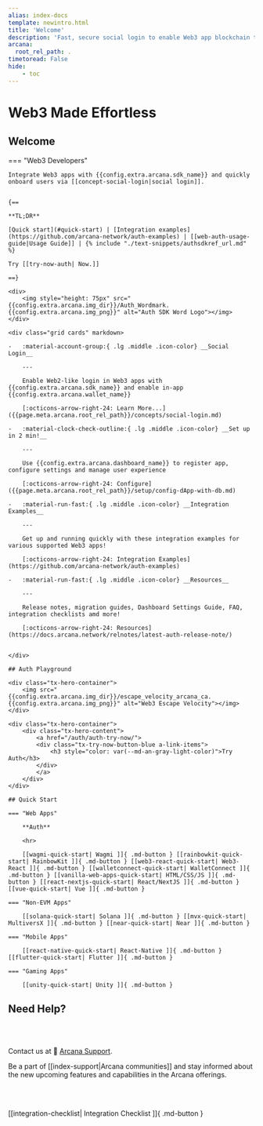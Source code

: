 ```yaml
---
alias: index-docs
template: newintro.html
title: 'Welcome'
description: 'Fast, secure social login to enable Web3 app blockchain transactions.'
arcana:
  root_rel_path: .
timetoread: False
hide: 
    - toc
---
```


# Web3 Made Effortless

<!---

!!! quote "Don't Panic!"

      All you really need to know for the moment is that the universe is a lot more complicated than you might think, even if you start from a position of thinking it’s pretty damn complicated in the first place.

      -- Douglas Adams (The Hitchhiker's Guide to the Galaxy)

{==

This documentation contains everything you need to get started using [[introduction|{{config.extra.arcana.sdk_name}}]].

==}
-->

## Welcome

<!--
=== "Web3 Users"

    Arcana Wallet displays your [[concept-unified-balance|unified balance]] across several blockchains and tokens by combining fragmented liquidity in your account. You can now spend on any chain by leveraging Arcana's chain abstraction protocol. [Learn more...](https://arcana.network/chain-abstraction)

    {==
    
      **TL;DR**

      Simply [download](https://chromewebstore.google.com/detail/arcana-wallet/nieddmedbnibfkfokcionggafcmcgkpi) the standalone Arcana Wallet browser extension and get started! 

    ==}

    See Arcana Wallet in action...
    
    <iframe align="left" src="https://www.youtube.com/embed/PvS_zltnDyQ" allowfullscreen></iframe>
-->

=== "Web3 Developers"

    Integrate Web3 apps with {{config.extra.arcana.sdk_name}} and quickly onboard users via [[concept-social-login|social login]].
    

    {==

    **TL;DR**

    [Quick start](#quick-start) | [Integration examples](https://github.com/arcana-network/auth-examples) | [[web-auth-usage-guide|Usage Guide]] | {% include "./text-snippets/authsdkref_url.md" %}

    Try [[try-now-auth| Now.]]

    ==}

    <div>
        <img style="height: 75px" src="{{config.extra.arcana.img_dir}}/Auth_Wordmark.{{config.extra.arcana.img_png}}" alt="Auth SDK Word Logo"></img>
    </div>

    <div class="grid cards" markdown>

    -   :material-account-group:{ .lg .middle .icon-color} __Social Login__

        ---

        Enable Web2-like login in Web3 apps with {{config.extra.arcana.sdk_name}} and enable in-app {{config.extra.arcana.wallet_name}}

        [:octicons-arrow-right-24: Learn More...]({{page.meta.arcana.root_rel_path}}/concepts/social-login.md)

    -   :material-clock-check-outline:{ .lg .middle .icon-color} __Set up in 2 min!__

        ---

        Use {{config.extra.arcana.dashboard_name}} to register app, configure settings and manage user experience

        [:octicons-arrow-right-24: Configure]({{page.meta.arcana.root_rel_path}}/setup/config-dApp-with-db.md)

    -   :material-run-fast:{ .lg .middle .icon-color} __Integration Examples__

        ---

        Get up and running quickly with these integration examples for various supported Web3 apps!

        [:octicons-arrow-right-24: Integration Examples](https://github.com/arcana-network/auth-examples)

    -   :material-run-fast:{ .lg .middle .icon-color} __Resources__

        ---

        Release notes, migration guides, Dashboard Settings Guide, FAQ, integration checklists amd more!

        [:octicons-arrow-right-24: Resources](https://docs.arcana.network/relnotes/latest-auth-release-note/)


    </div>

    ## Auth Playground

    <div class="tx-hero-container">
        <img src="{{config.extra.arcana.img_dir}}/escape_velocity_arcana_ca.{{config.extra.arcana.img_png}}" alt="Web3 Escape Velocity"></img>
    </div>

    <div class="tx-hero-container">
        <div class="tx-hero-content">
            <a href="/auth/auth-try-now/">
            <div class="tx-try-now-button-blue a-link-items">
                <h3 style="color: var(--md-an-gray-light-color)">Try Auth</h3>
            </div>
            </a>
        </div>
    </div>

    ## Quick Start

    === "Web Apps"

        **Auth**

        <hr>

        [[wagmi-quick-start| Wagmi ]]{ .md-button } [[rainbowkit-quick-start| RainbowKit ]]{ .md-button } [[web3-react-quick-start| Web3-React ]]{ .md-button } [[walletconnect-quick-start| WalletConnect ]]{ .md-button } [[vanilla-web-apps-quick-start| HTML/CSS/JS ]]{ .md-button } [[react-nextjs-quick-start| React/NextJS ]]{ .md-button } [[vue-quick-start| Vue ]]{ .md-button }

    === "Non-EVM Apps"

        [[solana-quick-start| Solana ]]{ .md-button } [[mvx-quick-start| MultiversX ]]{ .md-button } [[near-quick-start| Near ]]{ .md-button }

    === "Mobile Apps"

        [[react-native-quick-start| React-Native ]]{ .md-button } [[flutter-quick-start| Flutter ]]{ .md-button }

    === "Gaming Apps"

        [[unity-quick-start| Unity ]]{ .md-button }

## Need Help?

</br>
</br>

Contact us at 📨 [Arcana Support](mailto:support@arcana.network). 

Be a part of [[index-support|Arcana communities]] and stay informed about the new upcoming features and capabilities in the Arcana offerings.

</br>
</br>

[[integration-checklist| Integration Checklist ]]{ .md-button }
